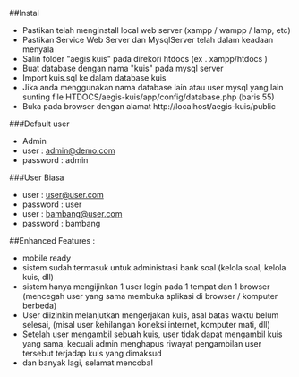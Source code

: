##Instal
* Pastikan telah menginstall local web server (xampp / wampp / lamp, etc)
* Pastikan Service Web Server dan MysqlServer telah dalam keadaan menyala
* Salin folder "aegis kuis" pada direkori htdocs (ex . xampp/htdocs )
* Buat database dengan nama "kuis" pada mysql server
* Import kuis.sql ke dalam database kuis
* Jika anda menggunakan nama database lain atau user mysql yang lain sunting file
HTDOCS/aegis-kuis/app/config/database.php (baris 55)
* Buka pada browser dengan alamat http://localhost/aegis-kuis/public

###Default user
* Admin
* user : admin@demo.com
* password : admin

###User Biasa
* user : user@user.com
* password : user
* user : bambang@user.com
* password : bambang


##Enhanced Features :
* mobile ready
* sistem sudah termasuk untuk administrasi bank soal (kelola soal, kelola kuis, dll)
* sistem hanya mengijinkan 1 user login pada 1 tempat dan 1 browser (mencegah user yang sama membuka aplikasi di
browser / komputer berbeda)
* User diizinkin melanjutkan mengerjakan kuis, asal batas waktu belum selesai,
(misal user kehilangan koneksi internet, komputer mati, dll)
* Setelah user mengambil sebuah kuis, user tidak dapat mengambil kuis yang sama, kecuali admin menghapus riwayat
pengambilan user tersebut terjadap kuis yang dimaksud
* dan banyak lagi, selamat mencoba!